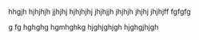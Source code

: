 hhgjh
hjhjhjh
jjhjhj
hjhjhjhj
jhjhjjh
jhjhjh
jhjhj
jhjhjff
fgfgfg

g
fg
hghghg
hgmhghkg
hjghjghjgh
hjghgjhjgh
